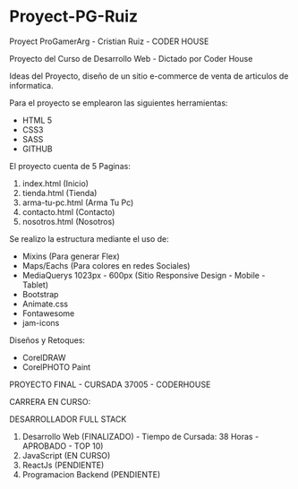 # Proyect-PG-Ruiz
Proyect ProGamerArg - Cristian Ruiz - CODER HOUSE

Proyecto del Curso de Desarrollo Web - Dictado por Coder House 

Ideas del Proyecto, diseño de un sitio e-commerce de venta de articulos de informatica. 

Para el proyecto se emplearon las siguientes herramientas: 

* HTML 5 
* CSS3
* SASS
* GITHUB

El proyecto cuenta de 5 Paginas: 

1) index.html (Inicio) 
2) tienda.html (Tienda)
3) arma-tu-pc.html (Arma Tu Pc)
4) contacto.html (Contacto) 
5) nosotros.html (Nosotros) 

Se realizo la estructura mediante el uso de: 

* Mixins (Para generar Flex)
* Maps/Eachs (Para colores en redes Sociales) 
* MediaQuerys 1023px - 600px (Sitio Responsive Design - Mobile - Tablet) 
* Bootstrap
* Animate.css
* Fontawesome
* jam-icons

Diseños y Retoques: 

* CorelDRAW 
* CorelPHOTO Paint

PROYECTO FINAL - CURSADA 37005 - CODERHOUSE

CARRERA EN CURSO: 

DESARROLLADOR FULL STACK

1) Desarrollo Web           (FINALIZADO) - Tiempo de Cursada: 38 Horas - APROBADO - TOP 10)
2) JavaScript               (EN CURSO)  
3) ReactJs                  (PENDIENTE) 
4) Programacion Backend     (PENDIENTE)


